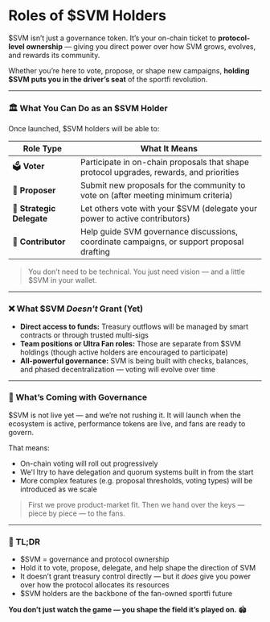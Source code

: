 # Roles of $SVM Holders

$SVM isn’t just a governance token. It’s your on-chain ticket to **protocol-level ownership** — giving you direct power over how SVM grows, evolves, and rewards its community.

Whether you’re here to vote, propose, or shape new campaigns, **holding $SVM puts you in the driver’s seat** of the sportfi revolution.

***

### 🏛️ What You Can Do as an $SVM Holder

Once launched, $SVM holders will be able to:

| Role Type                 | What It Means                                                                             |
| ------------------------- | ----------------------------------------------------------------------------------------- |
| 🗳 **Voter**              | Participate in on-chain proposals that shape protocol upgrades, rewards, and priorities   |
| 💬 **Proposer**           | Submit new proposals for the community to vote on (after meeting minimum criteria)        |
| 🔁 **Strategic Delegate** | Let others vote with your $SVM (delegate your power to active contributors)               |
| 🧠 **Contributor**        | Help guide SVM governance discussions, coordinate campaigns, or support proposal drafting |

> You don’t need to be technical. You just need vision — and a little $SVM in your wallet.

***

### ❌ What $SVM _Doesn't_ Grant (Yet)

* **Direct access to funds:** Treasury outflows will be managed by smart contracts or through trusted multi-sigs
* **Team positions or Ultra Fan roles:** Those are separate from $SVM holdings (though active holders are encouraged to participate)
* **All-powerful governance:** SVM is being built with checks, balances, and phased decentralization — voting will evolve over time

***

### 🚧 What’s Coming with Governance

$SVM is not live yet — and we’re not rushing it. It will launch when the ecosystem is active, performance tokens are live, and fans are ready to govern.

That means:

* On-chain voting will roll out progressively
* We'l ltry to have delegation and quorum systems built in from the start
* More complex features (e.g. proposal thresholds, voting types) will be introduced as we scale

> First we prove product-market fit. Then we hand over the keys — piece by piece — to the fans.

***

### 🏁 TL;DR

* $SVM = governance and protocol ownership
* Hold it to vote, propose, delegate, and help shape the direction of SVM
* It doesn’t grant treasury control directly — but it _does_ give you power over how the protocol allocates its resources
* $SVM holders are the backbone of the fan-owned sportfi future

**You don’t just watch the game — you shape the field it’s played on.** 🏟️
